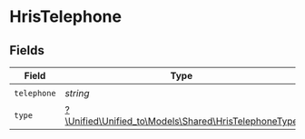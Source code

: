 # HrisTelephone


## Fields

| Field                                                                                            | Type                                                                                             | Required                                                                                         | Description                                                                                      |
| ------------------------------------------------------------------------------------------------ | ------------------------------------------------------------------------------------------------ | ------------------------------------------------------------------------------------------------ | ------------------------------------------------------------------------------------------------ |
| `telephone`                                                                                      | *string*                                                                                         | :heavy_check_mark:                                                                               | N/A                                                                                              |
| `type`                                                                                           | [?\Unified\Unified_to\Models\Shared\HrisTelephoneType](../../Models/Shared/HrisTelephoneType.md) | :heavy_minus_sign:                                                                               | N/A                                                                                              |
